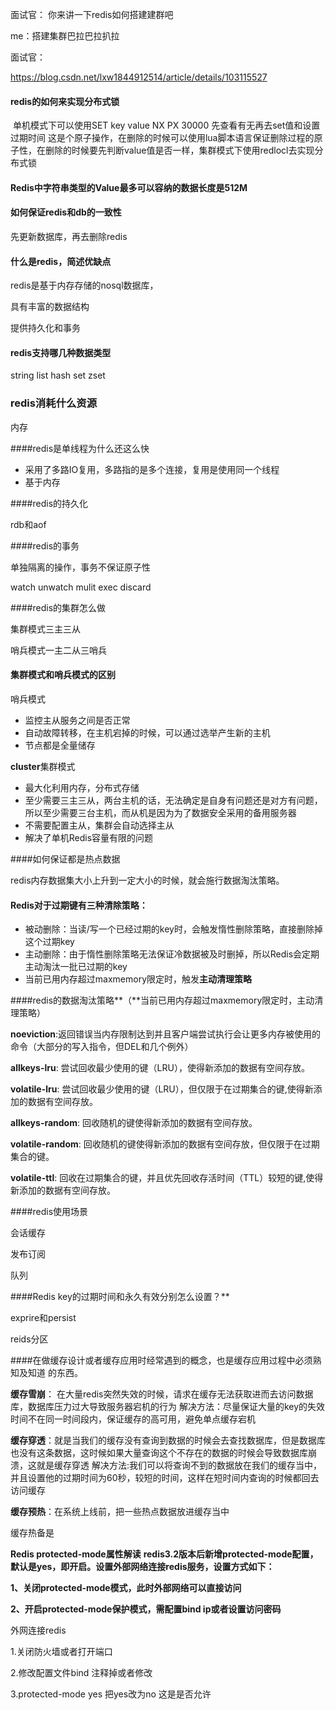 面试官： 你来讲一下redis如何搭建建群吧

me：搭建集群巴拉巴拉扒拉

面试官：

https://blog.csdn.net/lxw1844912514/article/details/103115527

#### redis的如何来实现分布式锁

​		单机模式下可以使用SET key  value NX PX 30000  先查看有无再去set值和设置过期时间 这是个原子操作，在删除的时候可以使用lua脚本语言保证删除过程的原子性，在删除的时候要先判断value值是否一样，集群模式下使用redlocl去实现分布式锁



#### Redis中字符串类型的Value最多可以容纳的数据长度是512M



#### 如何保证redis和db的一致性

先更新数据库，再去删除redis



#### 什么是redis，简述优缺点

redis是基于内存存储的nosql数据库，

具有丰富的数据结构

提供持久化和事务



#### redis支持哪几种数据类型

string list hash set zset



### redis消耗什么资源

内存



####redis是单线程为什么还这么快

- 采用了多路IO复用，多路指的是多个连接，复用是使用同一个线程
- 基于内存



####redis的持久化

rdb和aof



####redis的事务

单独隔离的操作，事务不保证原子性

watch unwatch mulit exec discard



####redis的集群怎么做

集群模式三主三从

哨兵模式一主二从三哨兵



#### 集群模式和哨兵模式的区别

哨兵模式

- 监控主从服务之间是否正常
- 自动故障转移，在主机宕掉的时候，可以通过选举产生新的主机
- 节点都是全量储存

**cluster**集群模式

- 最大化利用内存，分布式存储
- 至少需要三主三从，两台主机的话，无法确定是自身有问题还是对方有问题，所以至少需要三台主机，而从机是因为为了数据安全采用的备用服务器
- 不需要配置主从，集群会自动选择主从
- 解决了单机Redis容量有限的问题



####如何保证都是热点数据

redis内存数据集大小上升到一定大小的时候，就会施行数据淘汰策略。



#### Redis对于过期键有三种清除策略：

- 被动删除：当读/写一个已经过期的key时，会触发惰性删除策略，直接删除掉这个过期key
- 主动删除：由于惰性删除策略无法保证冷数据被及时删掉，所以Redis会定期主动淘汰一批已过期的key
- 当前已用内存超过maxmemory限定时，触发**主动清理策略**



####redis的数据淘汰策略**（**当前已用内存超过maxmemory限定时，主动清理策略）

**noeviction**:返回错误当内存限制达到并且客户端尝试执行会让更多内存被使用的命令（大部分的写入指令，但DEL和几个例外） 

**allkeys-lru**: 尝试回收最少使用的键（LRU），使得新添加的数据有空间存放。

**volatile-lru**: 尝试回收最少使用的键（LRU），但仅限于在过期集合的键,使得新添加的数据有空间存放。

**allkeys-random**: 回收随机的键使得新添加的数据有空间存放。

**volatile-random**: 回收随机的键使得新添加的数据有空间存放，但仅限于在过期集合的键。

**volatile-ttl**: 回收在过期集合的键，并且优先回收存活时间（TTL）较短的键,使得新添加的数据有空间存放。



####redis使用场景

会话缓存

发布订阅

队列



####Redis key的过期时间和永久有效分别怎么设置？**

exprire和persist

reids分区



####在做缓存设计或者缓存应用时经常遇到的概念，也是缓存应用过程中必须熟知及知道 的东西。

**缓存雪崩**： 在大量redis突然失效的时候，请求在缓存无法获取进而去访问数据库，数据库压力过大导致服务器宕机的行为 解决方法：尽量保证大量的key的失效时间不在同一时间段内，保证缓存的高可用，避免单点缓存宕机

**缓存穿透**：就是当我们的缓存没有查询到数据的时候会去查找数据库，但是数据库也没有这条数据，这时候如果大量查询这个不存在的数据的时候会导致数据库崩溃，这就是缓存穿透 解决方法:我们可以将查询不到的数据放在我们的缓存当中，并且设置他的过期时间为60秒，较短的时间，这样在短时间内查询的时候都回去访问缓存

**缓存预热**：在系统上线前，把一些热点数据放进缓存当中

缓存热备是



**Redis protected-mode属性解读**
**redis3.2版本后新增protected-mode配置，默认是yes，即开启。设置外部网络连接redis服务，设置方式如下：**

**1、关闭protected-mode模式，此时外部网络可以直接访问**

**2、开启protected-mode保护模式，需配置bind ip或者设置访问密码**



外网连接redis

1.关闭防火墙或者打开端口

2.修改配置文件bind 注释掉或者修改

3.protected-mode yes    把yes改为no 这是是否允许















